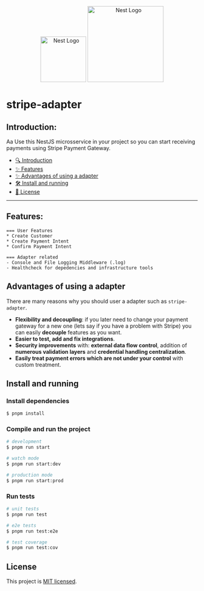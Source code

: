 <p align="center">
  <a href="http://nestjs.com/" target="blank"><img src="https://nestjs.com/img/logo-small.svg" width="120" alt="Nest Logo" /></a>
  <a href="http://nestjs.com/" target="blank"><img src="https://logos-world.net/wp-content/uploads/2022/12/Stripe-Emblem.png" width="200px" alt="Nest Logo" /></a>
  
</p>

[circleci-image]: https://img.shields.io/circleci/build/github/nestjs/nest/master?token=abc123def456
[circleci-url]: https://circleci.com/gh/nestjs/nest


# stripe-adapter

## Introduction:

Aa
Use this NestJS microsservice in your project so you can start receiving payments using Stripe Payment Gateway.


- [🔍 Introduction](#introduction)
- [✨ Features](#features)
- [✨ Advantages of using a adapter](#advantages-of-using-a-adapter)
- [🛠 Install and running ](#install-and-running)
- [📄 License](#license)

---

## Features:

```
=== User Features
* Create Customer 
* Create Payment Intent
* Confirm Payment Intent

=== Adapter related
- Console and File Logging Middleware (.log)
- Healthcheck for depedencies and infrastructure tools
```

## Advantages of using a adapter

There are many reasons why you should user a adapter such as `stripe-adapter`.

- **Flexibility and decoupling**: if you later need to change your payment gateway for a new one (lets say if you have a problem with Stripe) you can easily **decouple** features as you want.
- **Easier to test, add and fix integrations**.
- **Security improvements** with: **external data flow control**, addition of **numerous validation layers** and **credential handling centralization**.
- **Easily treat payment errors which are not under your control** with custom treatment.


## Install and running

### Install dependencies

```bash
$ pnpm install
```

### Compile and run the project

```bash
# development
$ pnpm run start

# watch mode
$ pnpm run start:dev

# production mode
$ pnpm run start:prod
```

### Run tests

```bash
# unit tests
$ pnpm run test

# e2e tests
$ pnpm run test:e2e

# test coverage
$ pnpm run test:cov
```

## License

This project is [MIT licensed](https://github.com/nestjs/nest/blob/master/LICENSE).
